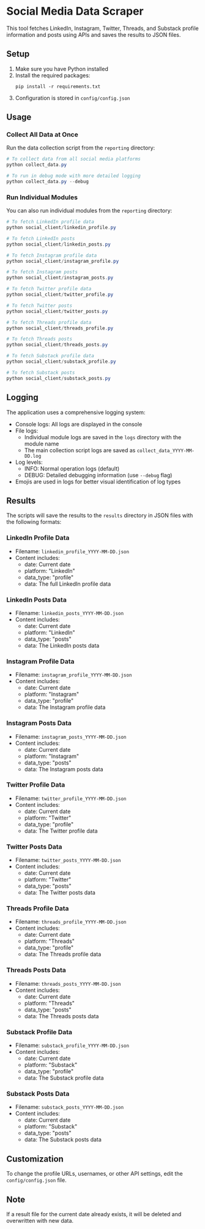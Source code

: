 # Social Media Data Scraper

This tool fetches LinkedIn, Instagram, Twitter, Threads, and Substack profile information and posts using APIs and saves the results to JSON files.

## Setup

1. Make sure you have Python installed
2. Install the required packages:
   ```
   pip install -r requirements.txt
   ```
3. Configuration is stored in `config/config.json`

## Usage

### Collect All Data at Once

Run the data collection script from the `reporting` directory:

```powershell
# To collect data from all social media platforms
python collect_data.py

# To run in debug mode with more detailed logging
python collect_data.py --debug
```

### Run Individual Modules

You can also run individual modules from the `reporting` directory:

```powershell
# To fetch LinkedIn profile data
python social_client/linkedin_profile.py

# To fetch LinkedIn posts
python social_client/linkedin_posts.py

# To fetch Instagram profile data
python social_client/instagram_profile.py

# To fetch Instagram posts
python social_client/instagram_posts.py

# To fetch Twitter profile data
python social_client/twitter_profile.py

# To fetch Twitter posts
python social_client/twitter_posts.py

# To fetch Threads profile data
python social_client/threads_profile.py

# To fetch Threads posts
python social_client/threads_posts.py

# To fetch Substack profile data
python social_client/substack_profile.py

# To fetch Substack posts
python social_client/substack_posts.py
```

## Logging

The application uses a comprehensive logging system:

- Console logs: All logs are displayed in the console
- File logs: 
  - Individual module logs are saved in the `logs` directory with the module name
  - The main collection script logs are saved as `collect_data_YYYY-MM-DD.log`
- Log levels:
  - INFO: Normal operation logs (default)
  - DEBUG: Detailed debugging information (use `--debug` flag)
- Emojis are used in logs for better visual identification of log types

## Results

The scripts will save the results to the `results` directory in JSON files with the following formats:

### LinkedIn Profile Data
- Filename: `linkedin_profile_YYYY-MM-DD.json`
- Content includes:
  - date: Current date
  - platform: "LinkedIn"
  - data_type: "profile"
  - data: The full LinkedIn profile data

### LinkedIn Posts Data
- Filename: `linkedin_posts_YYYY-MM-DD.json`
- Content includes:
  - date: Current date
  - platform: "LinkedIn"
  - data_type: "posts"
  - data: The LinkedIn posts data

### Instagram Profile Data
- Filename: `instagram_profile_YYYY-MM-DD.json`
- Content includes:
  - date: Current date
  - platform: "Instagram"
  - data_type: "profile"
  - data: The Instagram profile data

### Instagram Posts Data
- Filename: `instagram_posts_YYYY-MM-DD.json`
- Content includes:
  - date: Current date
  - platform: "Instagram"
  - data_type: "posts"
  - data: The Instagram posts data

### Twitter Profile Data
- Filename: `twitter_profile_YYYY-MM-DD.json`
- Content includes:
  - date: Current date
  - platform: "Twitter"
  - data_type: "profile"
  - data: The Twitter profile data

### Twitter Posts Data
- Filename: `twitter_posts_YYYY-MM-DD.json`
- Content includes:
  - date: Current date
  - platform: "Twitter"
  - data_type: "posts"
  - data: The Twitter posts data

### Threads Profile Data
- Filename: `threads_profile_YYYY-MM-DD.json`
- Content includes:
  - date: Current date
  - platform: "Threads"
  - data_type: "profile"
  - data: The Threads profile data

### Threads Posts Data
- Filename: `threads_posts_YYYY-MM-DD.json`
- Content includes:
  - date: Current date
  - platform: "Threads"
  - data_type: "posts"
  - data: The Threads posts data

### Substack Profile Data
- Filename: `substack_profile_YYYY-MM-DD.json`
- Content includes:
  - date: Current date
  - platform: "Substack"
  - data_type: "profile"
  - data: The Substack profile data

### Substack Posts Data
- Filename: `substack_posts_YYYY-MM-DD.json`
- Content includes:
  - date: Current date
  - platform: "Substack"
  - data_type: "posts"
  - data: The Substack posts data

## Customization

To change the profile URLs, usernames, or other API settings, edit the `config/config.json` file.

## Note

If a result file for the current date already exists, it will be deleted and overwritten with new data.
